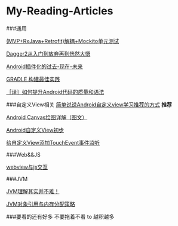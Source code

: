 # My-Reading-Articles

###通用

[(MVP+RxJava+Retrofit)解耦+Mockito单元测试 ](http://www.jianshu.com/p/cdfeb6c3d099?from=singlemessage&isappinstalled=0)

[Dagger2从入门到放弃再到恍然大悟](http://www.jcodecraeer.com/a/anzhuokaifa/androidkaifa/2016/0528/4307.html)

[Android插件化的过去-现在-未来](http://mp.weixin.qq.com/s?__biz=MzA4MjU5NTY0NA==&mid=2653418673&idx=2&sn=a8de881ba21a7229c5fa84d0f9abbd8f&scene=23&srcid=0510aXhbr0IvVD6ghbPvmyvr#rd)

[GRADLE 构建最佳实践](http://mp.weixin.qq.com/s?__biz=MzA4MjU5NTY0NA==&mid=2653418586&idx=1&sn=6d85a5733bac3d1e462e908cc49d9502&scene=23&srcid=0428ywjzsQlTKhCi7L7pq0j8#rd)

[［译］如何提升Android代码的质量和语法](https://mp.weixin.qq.com/s?__biz=MzA4MjU5NTY0NA==&mid=405869129&idx=1&sn=7e741439b66095f9b72152d02d226a75)

###自定义View相关
[简单说说Android自定义view学习推荐的方式](http://blog.csdn.net/wingichoy/article/details/50483101) **推荐**

[Android Canvas绘图详解（图文）](http://www.jcodecraeer.com/a/anzhuokaifa/androidkaifa/2012/1212/703.html)

[Android自定义View初步](http://www.jcodecraeer.com/a/anzhuokaifa/androidkaifa/2015/0606/3001.html)

[给自定义View添加TouchEvent事件监听](http://www.cnblogs.com/lhyz/p/4431066.html)

###Web&&JS

[webview与js交互](http://www.cnblogs.com/vanezkw/archive/2012/07/02/2572799.html)

###JVM

[ JVM理解其实并不难！](http://blog.csdn.net/huachao1001/article/details/51533132)

[ JVM对象引用与内存分配策略](http://blog.csdn.net/huachao1001/article/details/51547290)



###要看的还有好多  不要拖着不看 to 越积越多
